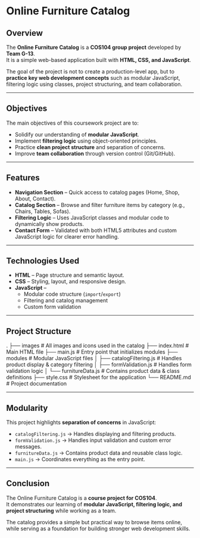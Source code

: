 # Online Furniture Catalog

## Overview
The **Online Furniture Catalog** is a **COS104 group project** developed by **Team G-13**.  
It is a simple web-based application built with **HTML, CSS, and JavaScript**.  

The goal of the project is not to create a production-level app, but to **practice key web development concepts** such as modular JavaScript, filtering logic using classes, project structuring, and team collaboration.  

---

## Objectives
The main objectives of this coursework project are to:

- Solidify our understanding of **modular JavaScript**.  
- Implement **filtering logic** using object-oriented principles.  
- Practice **clean project structure** and separation of concerns.  
- Improve **team collaboration** through version control (Git/GitHub).  

---

## Features
- **Navigation Section** – Quick access to catalog pages (Home, Shop, About, Contact).  
- **Catalog Section** – Browse and filter furniture items by category (e.g., Chairs, Tables, Sofas).  
- **Filtering Logic** – Uses JavaScript classes and modular code to dynamically show products.  
- **Contact Form** – Validated with both HTML5 attributes and custom JavaScript logic for clearer error handling.  

---

## Technologies Used
- **HTML** – Page structure and semantic layout.  
- **CSS** – Styling, layout, and responsive design.  
- **JavaScript** –  
  - Modular code structure (`import`/`export`)  
  - Filtering and catalog management  
  - Custom form validation  

---

## Project Structure

.
├── images                  # All images and icons used in the catalog
├── index.html              # Main HTML file
├── main.js                 # Entry point that initializes modules
├── modules                 # Modular JavaScript files
│ ├── catalogFiltering.js   # Handles product display & category filtering
│ ├── formValidation.js     # Handles form validation logic
│ └── furnitureData.js      # Contains product data & class definitions
├── style.css               # Stylesheet for the application
└── README.md               # Project documentation




---

## Modularity
This project highlights **separation of concerns** in JavaScript:

- `catalogFiltering.js` → Handles displaying and filtering products.  
- `formValidation.js` → Handles input validation and custom error messages.  
- `furnitureData.js` → Contains product data and reusable class logic.  
- `main.js` → Coordinates everything as the entry point.  

---

## Conclusion
The Online Furniture Catalog is a **course project for COS104**.  
It demonstrates our learning of **modular JavaScript, filtering logic, and project structuring** while working as a team.  

The catalog provides a simple but practical way to browse items online, while serving as a foundation for building stronger web development skills.  
